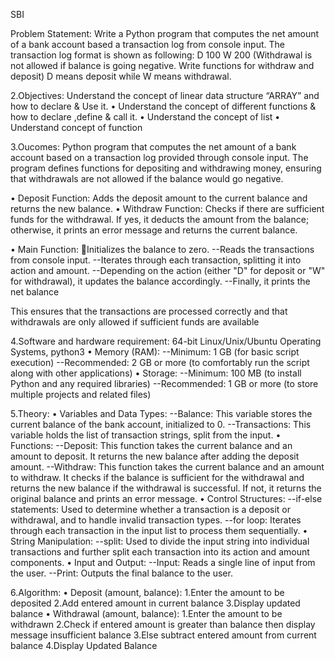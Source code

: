 SBI

Problem Statement: Write a Python program that computes the net amount of a bank account based a transaction log from console input. The transaction log format is shown as following: D 100 W 200 (Withdrawal is not allowed if balance is going negative. Write functions for withdraw and deposit) D means deposit while W means withdrawal.

2.Objectives:
Understand the concept of linear data structure “ARRAY” and how to declare & Use it. 
• Understand the concept of  different functions & how to declare ,define  & call it.
•	Understand the concept of list
•	Understand concept of function

3.Oucomes:
Python program that computes the net amount of a bank account based on a transaction log provided through console input. The program defines functions for depositing and withdrawing money, ensuring that withdrawals are not allowed if the balance would go negative.

•  Deposit Function: Adds the deposit amount to the current balance and returns the new balance.
•  Withdraw Function: Checks if there are sufficient funds for the withdrawal. If yes, it deducts the amount from the balance; otherwise, it prints an error message and returns the current balance.

•  Main Function:
Initializes the balance to zero.
--Reads the transactions from console input.
--Iterates through each transaction, splitting it into action and amount.
--Depending on the action (either "D" for deposit or "W" for withdrawal), it updates the balance accordingly.
--Finally, it prints the net balance

This ensures that the transactions are processed correctly and that withdrawals are only allowed if sufficient funds are available

4.Software and hardware requirement:
64-bit Linux/Unix/Ubuntu Operating Systems, python3 
•  Memory (RAM):
--Minimum: 1 GB (for basic script execution)
--Recommended: 2 GB or more (to comfortably run the script along with other applications)
•  Storage:
--Minimum: 100 MB (to install Python and any required libraries)
--Recommended: 1 GB or more (to store multiple projects and related files)


5.Theory:
•  Variables and Data Types:
--Balance: This variable stores the current balance of the bank account, initialized to 0.
--Transactions: This variable holds the list of transaction strings, split from the input.
•  Functions:
--Deposit: This function takes the current balance and an amount to deposit. It returns the new balance after adding the deposit amount.
--Withdraw: This function takes the current balance and an amount to withdraw. It checks if the balance is sufficient for the withdrawal and returns the new balance if the withdrawal is successful. If not, it returns the original balance and prints an error message.
•  Control Structures:
--if-else statements: Used to determine whether a transaction is a deposit or withdrawal, and to handle invalid transaction types.
--for loop: Iterates through each transaction in the input list to process them sequentially.
•  String Manipulation:
--split: Used to divide the input string into individual transactions and further split each transaction into its action and amount components.
•  Input and Output:
--Input: Reads a single line of input from the user.
--Print: Outputs the final balance to the user.

6.Algorithm:
• Deposit (amount, balance):
1.Enter the amount to be deposited
2.Add entered amount in current balance
3.Display updated balance
• Withdrawal (amount, balance):
1.Enter the amount to be withdrawn
2.Check if entered amount is greater than balance then display message insufficient balance
3.Else subtract entered amount from current balance
4.Display Updated Balance
